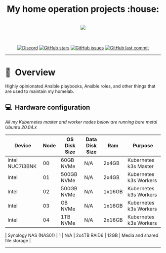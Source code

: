 <h1 align="center">
  My home operation projects :house:
  <br />
  <br />
  <img src="https://i.imgur.com/p1RzXjQ.png">
</h1>
<br />
<div align="center">

[![Discord](https://img.shields.io/badge/discord-chat-7289DA.svg?maxAge=60&style=flat-square)](https://discord.gg/DNCynrJ) [![GitHub stars](https://img.shields.io/github/stars/onedr0p/home-operations?color=green&style=flat-square)](https://github.com/onedr0p/home-operations/stargazers) [![GitHub issues](https://img.shields.io/github/issues/onedr0p/home-operations?style=flat-square)](https://github.com/onedr0p/home-operations/issues) [![GitHub last commit](https://img.shields.io/github/last-commit/onedr0p/home-operations?color=purple&style=flat-square)](https://github.com/onedr0p/home-operations/commits/master)

</div>

---

# :book:&nbsp; Overview

Highly opinionated Ansible playbooks, Ansible roles, and other things that are used to maintain my homelab.

## :computer:&nbsp; Hardware configuration

_All my Kubernetes master and worker nodes below are running bare metal Ubuntu 20.04.x_

| Device                  | Node  | OS Disk Size | Data Disk Size      | Ram    | Purpose                       |
|-------------------------|-------|--------------|---------------------|--------|-------------------------------|
| Intel NUC7i3BNK         | 00    | 60GB NVMe    | N/A                 | 2x4GB  | Kubernetes k3s Master         |
| Intel                   | 01    | 500GB NVMe   | N/A                 | 2x4GB  | Kubernetes k3s Workers        |
| Intel                   | 02    | 500GB NVMe   | N/A                 | 1x16GB | Kubernetes k3s Workers        |
| Intel                   | 03    | GB NVMe      | N/A                 | 1x16GB | Kubernetes k3s Workers        |
| Intel                   | 04    | 1TB NVMe     | N/A                 | 2x16GB | Kubernetes k3s Workers        |

| Synology NAS (NAS01)    | 1     | N/A          | 2x4TB RAID6         | 12GB   | Media and shared file storage |

---

